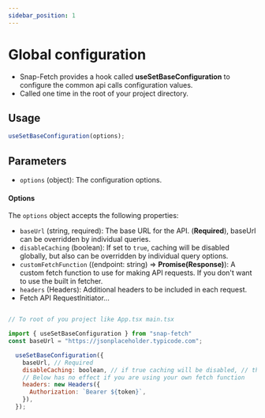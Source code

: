 ```yaml
---
sidebar_position: 1
---
```


# Global configuration

- Snap-Fetch provides a hook called **useSetBaseConfiguration** to configure the common api calls configuration values.
- Called one time in the root of your project directory.

## Usage

```javascript
useSetBaseConfiguration(options);
```

## Parameters

- `options` (object): The configuration options.

#### Options

The `options` object accepts the following properties:

- `baseUrl` (string, required): The base URL for the API. (**Required**), baseUrl can be overridden by individual queries.
- `disableCaching` (boolean): If set to `true`, caching will be disabled globally, but also can be overridden by individual query options.
- `customFetchFunction` ((endpoint: string) => **Promise(Response)**): A custom fetch function to use for making API requests. If you don't want to use the built in fetcher.
- `headers` (Headers): Additional headers to be included in each request.
- Fetch API RequestInitiator...

```javascript

// To root of you project like App.tsx main.tsx

import { useSetBaseConfiguration } from "snap-fetch"
const baseUrl = "https://jsonplaceholder.typicode.com";

  useSetBaseConfiguration({
    baseUrl, // Required
    disableCaching: boolean, // if true caching will be disabled, // this is global, can be overridden by individual disableCaching properties
    // Below has no effect if you are using your own fetch function
    headers: new Headers({
      Authorization: `Bearer ${token}`,
    }),
  });

```